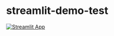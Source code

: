 # streamlit-demo-test
[![Streamlit App](https://static.streamlit.io/badges/streamlit_badge_black_white.svg)](https://share.streamlit.io/sooftware/streamlit-demo-test/main/kogpt2_demo.py)

